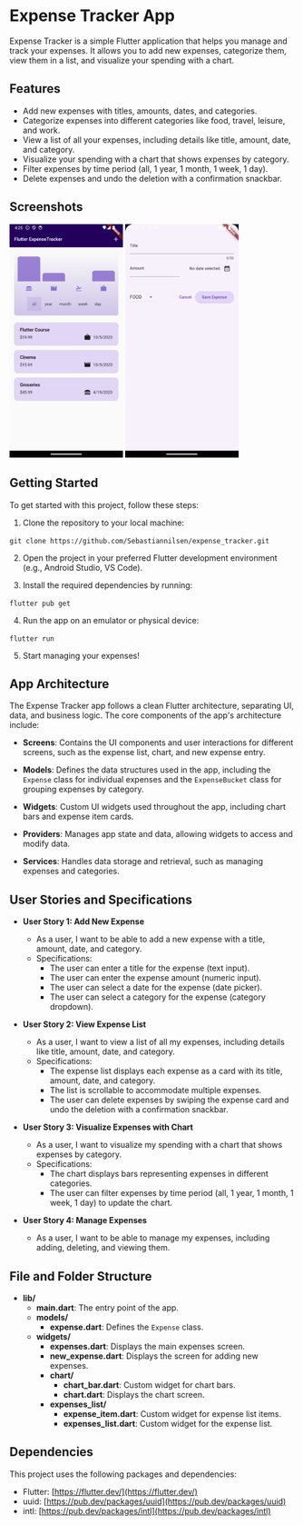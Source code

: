 # Expense Tracker App

Expense Tracker is a simple Flutter application that helps you manage and track your expenses. It allows you to add new expenses, categorize them, view them in a list, and visualize your spending with a chart.

## Features

- Add new expenses with titles, amounts, dates, and categories.
- Categorize expenses into different categories like food, travel, leisure, and work.
- View a list of all your expenses, including details like title, amount, date, and category.
- Visualize your spending with a chart that shows expenses by category.
- Filter expenses by time period (all, 1 year, 1 month, 1 week, 1 day).
- Delete expenses and undo the deletion with a confirmation snackbar.

## Screenshots

<img src="screenshots/screenshot1.png" alt="drawing" width="200"/>
<img src="screenshots/screenshot2.png" alt="drawing" width="200"/>

## Getting Started

To get started with this project, follow these steps:

1. Clone the repository to your local machine:

`git clone https://github.com/Sebastiannilsen/expense_tracker.git`

2. Open the project in your preferred Flutter development environment (e.g., Android Studio, VS Code).

3. Install the required dependencies by running:

`flutter pub get`

4. Run the app on an emulator or physical device:

`flutter run`


5. Start managing your expenses!

## App Architecture

The Expense Tracker app follows a clean Flutter architecture, separating UI, data, and business logic. The core components of the app's architecture include:

- **Screens**: Contains the UI components and user interactions for different screens, such as the expense list, chart, and new expense entry.

- **Models**: Defines the data structures used in the app, including the `Expense` class for individual expenses and the `ExpenseBucket` class for grouping expenses by category.

- **Widgets**: Custom UI widgets used throughout the app, including chart bars and expense item cards.

- **Providers**: Manages app state and data, allowing widgets to access and modify data.

- **Services**: Handles data storage and retrieval, such as managing expenses and categories.

## User Stories and Specifications

- **User Story 1: Add New Expense**
  - As a user, I want to be able to add a new expense with a title, amount, date, and category.
  - Specifications: 
    - The user can enter a title for the expense (text input).
    - The user can enter the expense amount (numeric input).
    - The user can select a date for the expense (date picker).
    - The user can select a category for the expense (category dropdown).

- **User Story 2: View Expense List**
  - As a user, I want to view a list of all my expenses, including details like title, amount, date, and category.
  - Specifications:
    - The expense list displays each expense as a card with its title, amount, date, and category.
    - The list is scrollable to accommodate multiple expenses.
    - The user can delete expenses by swiping the expense card and undo the deletion with a confirmation snackbar.

- **User Story 3: Visualize Expenses with Chart**
  - As a user, I want to visualize my spending with a chart that shows expenses by category.
  - Specifications:
    - The chart displays bars representing expenses in different categories.
    - The user can filter expenses by time period (all, 1 year, 1 month, 1 week, 1 day) to update the chart.

- **User Story 4: Manage Expenses**
  - As a user, I want to be able to manage my expenses, including adding, deleting, and viewing them.

## File and Folder Structure

- **lib/**
  - **main.dart**: The entry point of the app.
  - **models/**
    - **expense.dart**: Defines the `Expense` class. 
  - **widgets/**
    - **expenses.dart**: Displays the main expenses screen.
    - **new_expense.dart**: Displays the screen for adding new expenses.
    - **chart/**
      - **chart_bar.dart**: Custom widget for chart bars.
      - **chart.dart**: Displays the chart screen.
    - **expenses_list/**
      - **expense_item.dart**: Custom widget for expense list items.
      - **expenses_list.dart**: Custom widget for the expense list.


## Dependencies

This project uses the following packages and dependencies:

- Flutter: [https://flutter.dev/](https://flutter.dev/)
- uuid: [https://pub.dev/packages/uuid](https://pub.dev/packages/uuid)
- intl: [https://pub.dev/packages/intl](https://pub.dev/packages/intl)
